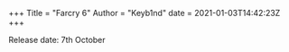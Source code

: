 +++
Title = "Farcry 6"
Author = "Keyb1nd"
date = 2021-01-03T14:42:23Z
+++

Release date: 7th October